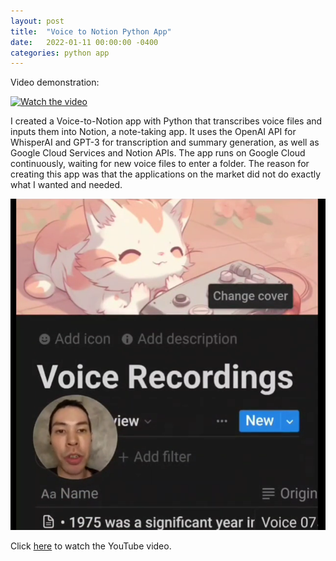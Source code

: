 ```yaml
---
layout: post
title:  "Voice to Notion Python App"
date:   2022-01-11 00:00:00 -0400
categories: python app
---
```


<p>Video demonstration:</p>
<a href="https://www.youtube.com/watch?v=-nVTJpQAbs0" target="_blank">
  <img src="https://img.youtube.com/vi/-nVTJpQAbs0/0.jpg" alt="Watch the video" style="width: 560px; height: 315px;">
</a>

I created a Voice-to-Notion app with Python that transcribes voice files and inputs them into Notion, a note-taking app. It uses the OpenAI API for WhisperAI and GPT-3 for transcription and summary generation, as well as Google Cloud Services and Notion APIs. The app runs on Google Cloud continuously, waiting for new voice files to enter a folder. The reason for creating this app was that the applications on the market did not do exactly what I wanted and needed.

![Voice to Notion App](/media/vtn1.png)

Click [here](https://www.youtube.com/watch?v=-nVTJpQAbs0) to watch the YouTube video.
